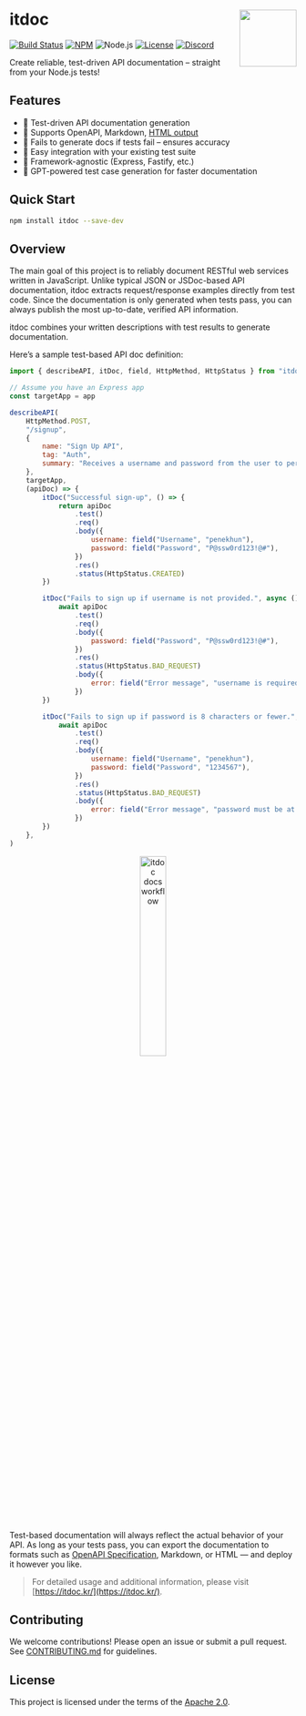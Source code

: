 # <img src="https://github.com/user-attachments/assets/e84820f5-194e-48c0-99d6-f43d8038a157" align="right" width="100">itdoc

[![Build Status](https://github.com/do-pa/itdoc/actions/workflows/ci.yml/badge.svg)](https://github.com/do-pa/itdoc/actions/workflows/ci.yml)
[![NPM](https://img.shields.io/npm/v/itdoc.svg)](https://www.npmjs.com/package/itdoc)
![Node.js](https://img.shields.io/badge/node.js-%3E%3D18.0.0-brightgreen?logo=node.js&logoColor=white&style=flat-square)
[![License](https://img.shields.io/:license-apache-brightgreen.svg)](http://www.apache.org/licenses/LICENSE-2.0.html)
[![Discord](https://img.shields.io/badge/Chat-Discord-5765F2.svg)](https://discord.gg/ZhXk7VSu5Z)

Create reliable, test-driven API documentation – straight from your Node.js tests!

## Features

- 🧪 Test-driven API documentation generation
- 📄 Supports OpenAPI, Markdown, [HTML output]
- 🚫 Fails to generate docs if tests fail – ensures accuracy
- 🔧 Easy integration with your existing test suite
- 🧩 Framework-agnostic (Express, Fastify, etc.)
- 🤖 GPT-powered test case generation for faster documentation

[HTML output]: http://redocly.com/demo/openapi/museum-api/operations/getmuseumhours

## Quick Start

```bash
npm install itdoc --save-dev
```

## Overview

The main goal of this project is to reliably document RESTful web services written in JavaScript.
Unlike typical JSON or JSDoc-based API documentation, itdoc extracts request/response examples
directly from test code. Since the documentation is only generated when tests pass, you can always
publish the most up-to-date, verified API information.

itdoc combines your written descriptions with test results to generate documentation.

Here’s a sample test-based API doc definition:

```javascript
import { describeAPI, itDoc, field, HttpMethod, HttpStatus } from "itdoc"

// Assume you have an Express app
const targetApp = app

describeAPI(
    HttpMethod.POST,
    "/signup",
    {
        name: "Sign Up API",
        tag: "Auth",
        summary: "Receives a username and password from the user to perform sign-up.",
    },
    targetApp,
    (apiDoc) => {
        itDoc("Successful sign-up", () => {
            return apiDoc
                .test()
                .req()
                .body({
                    username: field("Username", "penekhun"),
                    password: field("Password", "P@ssw0rd123!@#"),
                })
                .res()
                .status(HttpStatus.CREATED)
        })

        itDoc("Fails to sign up if username is not provided.", async () => {
            await apiDoc
                .test()
                .req()
                .body({
                    password: field("Password", "P@ssw0rd123!@#"),
                })
                .res()
                .status(HttpStatus.BAD_REQUEST)
                .body({
                    error: field("Error message", "username is required"),
                })
        })

        itDoc("Fails to sign up if password is 8 characters or fewer.", async () => {
            await apiDoc
                .test()
                .req()
                .body({
                    username: field("Username", "penekhun"),
                    password: field("Password", "1234567"),
                })
                .res()
                .status(HttpStatus.BAD_REQUEST)
                .body({
                    error: field("Error message", "password must be at least 8 characters"),
                })
        })
    },
)
```

<p align="center">
  <img src="https://github.com/user-attachments/assets/8251bb8e-3829-4488-8992-8450d12403b8" alt="itdoc docs workflow" style="width:30%;">
</p>

Test-based documentation will always reflect the actual behavior of your API. As long as your tests
pass, you can export the documentation to formats such as [OpenAPI Specification], Markdown, or HTML
— and deploy it however you like.

[OpenAPI Specification]: https://swagger.io/specification/

<!--
## env 설정

.env를 설정해서 GPT API기반으로 테스트를 생성할 수 있습니다. .env.example를 기반으로 설정해주세요.
-->

> For detailed usage and additional information, please visit
> [https://itdoc.kr/](https://itdoc.kr/).

## Contributing

We welcome contributions! Please open an issue or submit a pull request. See
[CONTRIBUTING.md](CONTRIBUTING.md) for guidelines.

## License

This project is licensed under the terms of the [Apache 2.0].

[Apache 2.0]: LICENSE.txt
